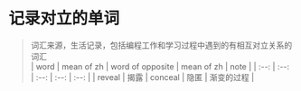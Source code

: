 # 记录对立的单词
> 词汇来源，生活记录，包括编程工作和学习过程中遇到的有相互对立关系的词汇  
| word            | mean of zh                | word of opposite      | mean of zh                         | note |
| :--:            | :--:                      | :--:                  | :--:                               | :--: |
| reveal          | 揭露                       | conceal                | 隐匿                              | 渐变的过程 |
